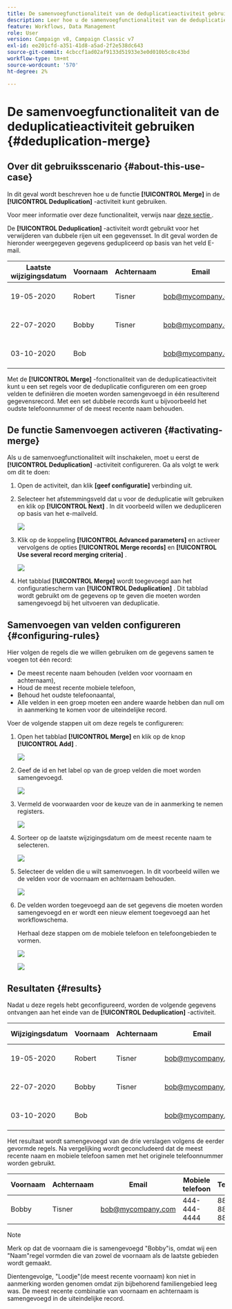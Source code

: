 ```yaml
---
title: De samenvoegfunctionaliteit van de deduplicatieactiviteit gebruiken
description: Leer hoe u de samenvoegfunctionaliteit van de deduplicatieactiviteit gebruikt
feature: Workflows, Data Management
role: User
version: Campaign v8, Campaign Classic v7
exl-id: ee201cfd-a351-41d8-a5ad-2f2e538dc643
source-git-commit: 4cbccf1ad02af9133d51933e3e0d010b5c8c43bd
workflow-type: tm+mt
source-wordcount: '570'
ht-degree: 2%

---
```


# De samenvoegfunctionaliteit van de deduplicatieactiviteit gebruiken {#deduplication-merge}



## Over dit gebruiksscenario {#about-this-use-case}

In dit geval wordt beschreven hoe u de functie **[!UICONTROL Merge]** in de **[!UICONTROL Deduplication]** -activiteit kunt gebruiken.

Voor meer informatie over deze functionaliteit, verwijs naar [ deze sectie ](deduplication.md#merging-fields-into-single-record).

De **[!UICONTROL Deduplication]** -activiteit wordt gebruikt voor het verwijderen van dubbele rijen uit een gegevensset. In dit geval worden de hieronder weergegeven gegevens gedupliceerd op basis van het veld E-mail.

| Laatste wijzigingsdatum | Voornaam | Achternaam | Email | Mobiele telefoon | Telefoon |
|-----|------------|-----------|-------|--------------|------|
| 19-05-2020 | Robert | Tisner | bob@mycompany.com | 444-444-444 | 777-777-7777 |
| 22-07-2020 | Bobby | Tisner | bob@mycompany.com | | 777-777-7777 |
| 03-10-2020 | Bob |  | bob@mycompany.com | | 888-888-888 |

Met de **[!UICONTROL Merge]** -fonctionaliteit van de deduplicatieactiviteit kunt u een set regels voor de deduplicatie configureren om een groep velden te definiëren die moeten worden samengevoegd in één resulterend gegevensrecord. Met een set dubbele records kunt u bijvoorbeeld het oudste telefoonnummer of de meest recente naam behouden.

## De functie Samenvoegen activeren {#activating-merge}


Als u de samenvoegfunctionaliteit wilt inschakelen, moet u eerst de **[!UICONTROL Deduplication]** -activiteit configureren. Ga als volgt te werk om dit te doen:

1. Open de activiteit, dan klik **[geef configuratie]** verbinding uit.

1. Selecteer het afstemmingsveld dat u voor de deduplicatie wilt gebruiken en klik op **[!UICONTROL Next]** . In dit voorbeeld willen we dedupliceren op basis van het e-mailveld.

   ![](assets/uc_merge_edit.png)

1. Klik op de koppeling **[!UICONTROL Advanced parameters]** en activeer vervolgens de opties **[!UICONTROL Merge records]** en **[!UICONTROL Use several record merging criteria]** .

   ![](assets/uc_merge_advanced_parameters.png)

1. Het tabblad **[!UICONTROL Merge]** wordt toegevoegd aan het configuratiescherm van **[!UICONTROL Deduplication]** . Dit tabblad wordt gebruikt om de gegevens op te geven die moeten worden samengevoegd bij het uitvoeren van deduplicatie.

## Samenvoegen van velden configureren {#configuring-rules}

Hier volgen de regels die we willen gebruiken om de gegevens samen te voegen tot één record:

* De meest recente naam behouden (velden voor voornaam en achternaam),
* Houd de meest recente mobiele telefoon,
* Behoud het oudste telefoonaantal,
* Alle velden in een groep moeten een andere waarde hebben dan null om in aanmerking te komen voor de uiteindelijke record.

Voer de volgende stappen uit om deze regels te configureren:

1. Open het tabblad **[!UICONTROL Merge]** en klik op de knop **[!UICONTROL Add]** .

   ![](assets/uc_merge_add.png)

1. Geef de id en het label op van de groep velden die moet worden samengevoegd.

   ![](assets/uc_merge_identifier.png)

1. Vermeld de voorwaarden voor de keuze van de in aanmerking te nemen registers.

   ![](assets/uc_merge_filter.png)

1. Sorteer op de laatste wijzigingsdatum om de meest recente naam te selecteren.

   ![](assets/uc_merge_sort.png)

1. Selecteer de velden die u wilt samenvoegen. In dit voorbeeld willen we de velden voor de voornaam en achternaam behouden.

   ![](assets/uc_merge_keep.png)

1. De velden worden toegevoegd aan de set gegevens die moeten worden samengevoegd en er wordt een nieuw element toegevoegd aan het workflowschema.

   Herhaal deze stappen om de mobiele telefoon en telefoongebieden te vormen.

   ![](assets/dedup8.png)

   ![](assets/dedup9.png)

## Resultaten {#results}

Nadat u deze regels hebt geconfigureerd, worden de volgende gegevens ontvangen aan het einde van de **[!UICONTROL Deduplication]** -activiteit.

| Wijzigingsdatum | Voornaam | Achternaam | Email | Mobiele telefoon | Telefoon |
|-----|------------|-----------|-------|--------------|------|
| 19-05-2020 | Robert | Tisner | bob@mycompany.com | 444-444-444 | 777-777-7777 |
| 22-07-2020 | Bobby | Tisner | bob@mycompany.com | | 777-777-7777 |
| 03-10-2020 | Bob |  | bob@mycompany.com | | 888-888-888 |

Het resultaat wordt samengevoegd van de drie verslagen volgens de eerder gevormde regels. Na vergelijking wordt geconcludeerd dat de meest recente naam en mobiele telefoon samen met het originele telefoonnummer worden gebruikt.

| Voornaam | Achternaam | Email | Mobiele telefoon | Telefoon |
|------------|-----------|-------|--------------|------|
| Bobby | Tisner | bob@mycompany.com | 444-444-4444 | 888-888-888 |

>[!NOTE]
>
> Merk op dat de voornaam die is samengevoegd &quot;Bobby&quot;is, omdat wij een &quot;Naam&quot;regel vormden die van zowel de voornaam als de laatste gebieden wordt gemaakt.
>
>Dientengevolge, &quot;Loodje&quot;(de meest recente voornaam) kon niet in aanmerking worden genomen omdat zijn bijbehorend familiengebied leeg was. De meest recente combinatie van voornaam en achternaam is samengevoegd in de uiteindelijke record.

